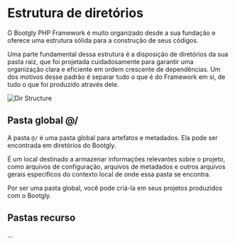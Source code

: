 # Estrutura de diretórios

O Bootgly PHP Framework é muito organizado desde a sua fundação e oferece uma estrutura sólida para a construção de seus códigos.

Uma parte fundamental dessa estrutura é a disposição de diretórios da sua pasta raiz, que foi projetada cuidadosamente para garantir uma organização clara e eficiente em ordem crescente de dependências. Um dos motivos desse padrão é separar tudo o que é do Framework em si, de tudo o que foi produzido através dele.

![Dir Structure](images/pages/Bootgly/basic/directory_structure-bootgly2.png)

## Pasta global @/

A pasta `@/` é uma pasta global para artefatos e metadados. Ela pode ser encontrada em diretórios do Bootgly.

É um local destinado a armazenar informações relevantes sobre o projeto, como arquivos de configuração, arquivos de metadados e outros arquivos gerais específicos do contexto local de onde essa pasta se encontra.

Por ser uma pasta global, você pode criá-la em seus projetos produzidos com o Bootgly.

## Pastas recurso

...

